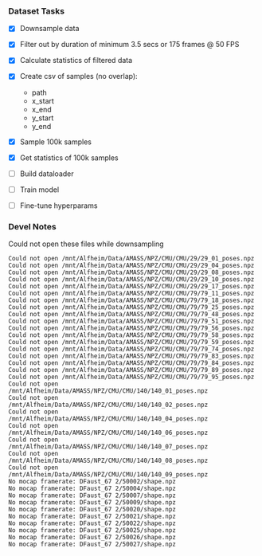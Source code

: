 ### Dataset Tasks

-[X] Downsample data
-[X] Filter out by duration of minimum 3.5 secs or 175 frames @ 50 FPS
-[X] Calculate statistics of filtered data
-[X] Create csv of samples (no overlap):
    - path
    - x_start
    - x_end
    - y_start
    - y_end
-[X] Sample 100k samples
-[X] Get statistics of 100k samples
-[ ] Build dataloader
-[ ] Train model
-[ ] Fine-tune hyperparams


### Devel Notes

Could not open these files while downsampling

```
Could not open /mnt/Alfheim/Data/AMASS/NPZ/CMU/CMU/29/29_01_poses.npz
Could not open /mnt/Alfheim/Data/AMASS/NPZ/CMU/CMU/29/29_04_poses.npz
Could not open /mnt/Alfheim/Data/AMASS/NPZ/CMU/CMU/29/29_08_poses.npz
Could not open /mnt/Alfheim/Data/AMASS/NPZ/CMU/CMU/29/29_10_poses.npz
Could not open /mnt/Alfheim/Data/AMASS/NPZ/CMU/CMU/29/29_17_poses.npz
Could not open /mnt/Alfheim/Data/AMASS/NPZ/CMU/CMU/79/79_11_poses.npz
Could not open /mnt/Alfheim/Data/AMASS/NPZ/CMU/CMU/79/79_18_poses.npz
Could not open /mnt/Alfheim/Data/AMASS/NPZ/CMU/CMU/79/79_25_poses.npz
Could not open /mnt/Alfheim/Data/AMASS/NPZ/CMU/CMU/79/79_48_poses.npz
Could not open /mnt/Alfheim/Data/AMASS/NPZ/CMU/CMU/79/79_51_poses.npz
Could not open /mnt/Alfheim/Data/AMASS/NPZ/CMU/CMU/79/79_56_poses.npz
Could not open /mnt/Alfheim/Data/AMASS/NPZ/CMU/CMU/79/79_58_poses.npz
Could not open /mnt/Alfheim/Data/AMASS/NPZ/CMU/CMU/79/79_59_poses.npz
Could not open /mnt/Alfheim/Data/AMASS/NPZ/CMU/CMU/79/79_74_poses.npz
Could not open /mnt/Alfheim/Data/AMASS/NPZ/CMU/CMU/79/79_83_poses.npz
Could not open /mnt/Alfheim/Data/AMASS/NPZ/CMU/CMU/79/79_84_poses.npz
Could not open /mnt/Alfheim/Data/AMASS/NPZ/CMU/CMU/79/79_89_poses.npz
Could not open /mnt/Alfheim/Data/AMASS/NPZ/CMU/CMU/79/79_95_poses.npz
Could not open /mnt/Alfheim/Data/AMASS/NPZ/CMU/CMU/140/140_01_poses.npz
Could not open /mnt/Alfheim/Data/AMASS/NPZ/CMU/CMU/140/140_02_poses.npz
Could not open /mnt/Alfheim/Data/AMASS/NPZ/CMU/CMU/140/140_04_poses.npz
Could not open /mnt/Alfheim/Data/AMASS/NPZ/CMU/CMU/140/140_06_poses.npz
Could not open /mnt/Alfheim/Data/AMASS/NPZ/CMU/CMU/140/140_07_poses.npz
Could not open /mnt/Alfheim/Data/AMASS/NPZ/CMU/CMU/140/140_08_poses.npz
Could not open /mnt/Alfheim/Data/AMASS/NPZ/CMU/CMU/140/140_09_poses.npz
No mocap framerate: DFaust_67 2/50002/shape.npz
No mocap framerate: DFaust_67 2/50004/shape.npz
No mocap framerate: DFaust_67 2/50007/shape.npz
No mocap framerate: DFaust_67 2/50009/shape.npz
No mocap framerate: DFaust_67 2/50020/shape.npz
No mocap framerate: DFaust_67 2/50021/shape.npz
No mocap framerate: DFaust_67 2/50022/shape.npz
No mocap framerate: DFaust_67 2/50025/shape.npz
No mocap framerate: DFaust_67 2/50026/shape.npz
No mocap framerate: DFaust_67 2/50027/shape.npz
```


